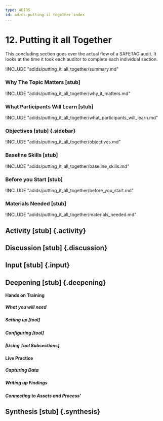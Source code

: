 ```yaml
---
type: ADIDS
id: adids-putting-it-together-index
...
```


# 12. Putting it all Together

<!-- ![](content/images/putting_it_all_together.png "") -->

This concluding section goes over the actual flow of a SAFETAG audit. It looks at the time it took each auditor to complete each individual section.

!INCLUDE "adids/putting_it_all_together/summary.md"

### Why The Topic Matters [stub]

!INCLUDE "adids/putting_it_all_together/why_it_matters.md"

### What Participants Will Learn [stub]

!INCLUDE "adids/putting_it_all_together/what_participants_will_learn.md"

### Objectives [stub] {.sidebar}

!INCLUDE "adids/putting_it_all_together/objectives.md"

### Baseline Skills [stub]

!INCLUDE "adids/putting_it_all_together/baseline_skills.md"

### Before you Start [stub]

<?trainer resources?>
!INCLUDE "adids/putting_it_all_together/before_you_start.md"

### Materials Needed [stub]

!INCLUDE "adids/putting_it_all_together/materials_needed.md"

## Activity [stub] {.activity}

<?The activities focus on introducing the user to the scope of this threat or section using an activity that lets them explore the concept without the tool so that they can start tool usage with an existing set of use cases in mind.?>

## Discussion [stub] {.discussion}

<?SAFETAG specific: For Audit discussions the auditor will provide scenarios that allow a trainee to explore ways they would use/focus a auditing technique with the identified risks in the case study provided.?>

## Input [stub] {.input}

<?This is usually the lecture part of the session. The trainer presents on issues, sub-topics and more advanced concepts related to focus of the session.?>

## Deepening [stub] {.deepening}

<?This is the the hands-on segment of a session. The deepening will consist of a live experiment with a tool using existing data that has been already parsed, unparsed data, and an oppourtunity to capture live data from a static target and the housing training organization using the tool.?>

#### Hands on Training

<?Hands-on training on various components of the tool. This will be a moderately collaborative segment where the trainees will have documentation and be encouraged to explore the tool.?>

##### What you will need

##### Setting up [tool]

##### Configuring [tool]

##### [Using Tool Subsections]

#### Live Practice
<?A timed practice session on a live target?>

##### Capturing Data

##### Writing up Findings

##### Connecting to Assets and Process'


## Synthesis [stub] {.synthesis}

<?A good training habit is to always summarize the session. Talk about what happened in the session, some of the results of the discussion, what issues were discussed, what solutions were made, and give some more time for participants to ask more questions before the session is closed.?>
